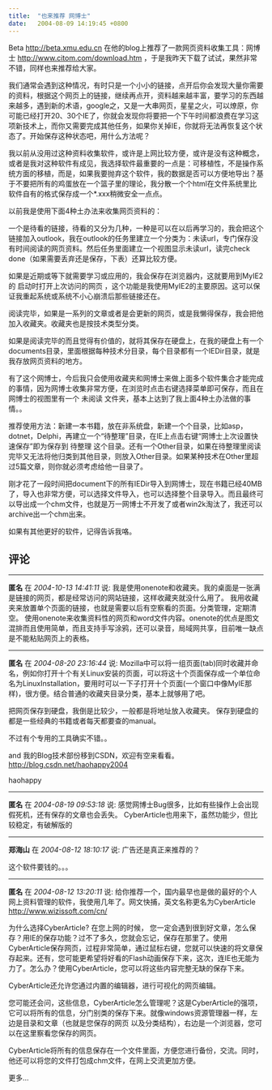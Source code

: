```yaml
---
title:  "也来推荐 网博士"
date:   2004-08-09 14:19:45 +0800
---
```


Beta http://beta.xmu.edu.cn 在他的blog上推荐了一款网页资料收集工具：网博士 http://www.citom.com/download.htm ，于是我昨天下载了试试，果然非常不错，同样也来推荐给大家。  

我们通常会遇到这种情况，有时只是一个小小的链接，点开后你会发现大量你需要的资料，根据这个网页上的链接，继续再点开，资料越来越丰富，要学习的东西越来越多，遇到新的术语，google之，又是一大串网页，星星之火，可以燎原，你可能已经打开20、30个IE了，你就会发现你将要把一个下午时间都浪费在学习这项新技术上，而你又需要完成其他任务，如果你关掉IE，你就将无法再恢复这个状态了。开始保存这种状态吧，用什么方法呢？  

我以前从没用过这种资料收集软件，或许是上网比较方便，或许是没有这种概念，或者是我对这种软件有成见，我选择软件最重要的一点是：可移植性，不是操作系统方面的移植，而是，如果我要抛弃这个软件，我的数据是否可以方便地导出？基于不要把所有的鸡蛋放在一个篮子里的理论，我分散一个个html在文件系统里比软件自有的格式保存成一个*.xxx稍微安全一点点。  

以前我是使用下面4种土办法来收集网页资料的：  

一个是待看的链接，待看的又分为几种，一种是可以在以后再学习的，我会把这个链接加入outlook，我在outlook的任务里建立一个分类为：未读url，专门保存没有时间阅读的网页资料。然后任务里面建立一个视图显示未读url，读完check done（如果需要丢弃还是保存，下表）还算比较方便。  

如果是近期或等下就需要学习或应用的，我会保存在浏览器内，这就要用到MyIE2的 启动时打开上次访问的网页 ，这个功能是我使用MyIE2的主要原因。这可以保证我重起系统或系统不小心崩溃后那些链接还在。  

阅读完毕，如果是一系列的文章或者是会更新的网页，或是我懒得保存，我会把他加入收藏夹。收藏夹也是按技术类型分类。  

如果是阅读完毕的而且觉得有价值的，就将其保存在硬盘上，在我的硬盘上有一个documents目录，里面根据每种技术分目录，每个目录都有一个IEDir目录，就是我存放网页资料的地方。  

有了这个网博士，今后我只会使用收藏夹和网博士来做上面多个软件集合才能完成的事情，因为网博士收集非常方便，在浏览时点击右键选择菜单即可保存，而且在网博士的视图里有一个 未阅读 文件夹，基本上达到了我上面4种土办法做的事情。。  

推荐使用方法：新建一本书籍，放在非系统盘，新建一个个目录，比如asp，dotnet，Delphi，再建立一个“待整理”目录，在IE上点击右键“网博士上次设置快速保存”即为保存到 待整理 这个目录。还有一个Other目录，如果在待整理里阅读完毕又无法将他归类到其他目录，则放入Other目录。如果某种技术在Other里超过5篇文章，则你就必须考虑给他一目录了。  

刚才花了一段时间把document下的所有IEDir导入到网博士，现在书籍已经40MB了，导入也非常方便，可以选择文件导入，也可以选择整个目录导入。而且最终可以导出成一个chm文件，也就是万一网博士不开发了或者win2k淘汰了，我还可以archive出一个chm出来。  

如果有其他更好的软件，记得告诉我咯。  


## 评论

*****
**匿名** 在 *2004-10-13 14:41:11* 说: 我是使用onenote和收藏夹。我的桌面是一张满是链接的网页，都是经常访问的网站链接，这样收藏夹就没什么用了。
我用收藏夹来放置单个页面的链接，也就是需要以后有空察看的页面。分类管理，定期清空。
使用onenote来收集资料性的网页和word文件内容。onenote的优点是图文混排而且使用简单，而且支持手写涂鸦，还可以录音，局域网共享，目前唯一缺点是不能粘贴网页上的表格。

*****
**匿名** 在 *2004-08-20 23:16:44* 说: Mozilla中可以将一组页面(tab)同时收藏并命名，例如你打开十个有关Linux安装的页面，可以将这十个页面保存成一个单位命名为LinuxInstallation，要用时可以一下子打开十个页面(一个窗口中像MyIE那样)，很方便。结合普通的收藏夹目录分类，基本上就够用了吧。

把网页保存到硬盘，我倒是比较少，一般都是将地址放入收藏夹。
保存到硬盘的都是一些经典的书籍或者每天都要查的manual。

不过有个专用的工具确实不错。。

and 我的Blog技术部份移到CSDN，欢迎有空来看看。
http://blog.csdn.net/haohappy2004


haohappy


*****
**匿名** 在 *2004-08-19 09:53:18* 说: 感觉网博士Bug很多，比如有些操作上会出现假死机，还有保存的文章也会丢失。
CyberArticle也用来下，虽然功能少，但比较稳定，有破解版的

*****
**郑海山** 在 *2004-08-12 18:10:17* 说: 广告还是真正来推荐的？

这个软件要钱的。。。

*****
**匿名** 在 *2004-08-12 13:20:11* 说: 给你推荐一个，国内最早也是做的最好的个人网上资料管理的软件，我使用几年了。网文快捕，英文名称更名为CyberArticle
http://www.wizissoft.com/cn/

为什么选择CyberArticle?
在您上网的时候， 您一定会遇到很到好文章，怎么保存？用IE的保存功能？过不了多久，您就会忘记，保存在那里了。使用CyberArticle保存网页，过程非常简单，通过鼠标右键，您就可以快速的将文章保存起来。还有，您可能更希望将好看的Flash动画保存下来，这次，连IE也无能为力了。怎么办？使用CyberArticle，您可以将这些内容完整无缺的保存下来。

CyberArticle还允许您通过内置的编辑器，进行可视化的网页编辑。

您可能还会问，这些信息，CyberArticle怎么管理呢？这是CyberArticle的强项，它可以将所有的信息，分门别类的保存下来。就像windows资源管理器一样，左边是目录和文章（也就是您保存的网页 以及分类结构），右边是一个浏览器，您可以在这里察看您保存的网页。

CyberArticle将所有的信息保存在一个文件里面，方便您进行备份，交流。同时，他还可以将您的文件打包成chm文件，在网上交流更加方便。

更多...



